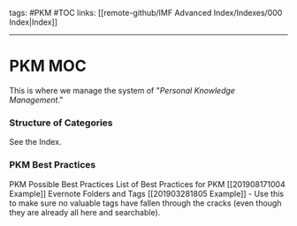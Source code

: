 tags: #PKM #TOC
links: [[remote-github/IMF Advanced Index/Indexes/000 Index|Index]] 

---
# PKM MOC
This is where we manage the system of "*Personal Knowledge Management*."

### Structure of Categories
See the Index. 

### PKM Best Practices
PKM Possible Best Practices
List of Best Practices for PKM [[201908171004 Example]] 
Evernote Folders and Tags [[201903281805 Example]] - Use this to make sure no valuable tags have fallen through the cracks (even though they are already all here and searchable).

